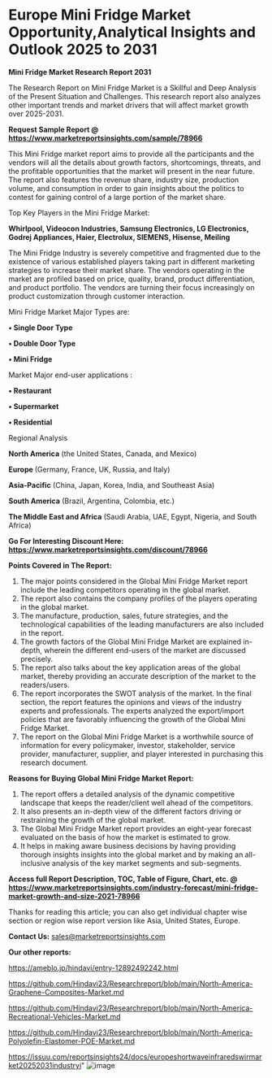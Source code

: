 # Europe Mini Fridge Market Opportunity,Analytical Insights and Outlook 2025 to 2031

<strong>Mini Fridge Market Research Report 2031</strong>

The Research Report on Mini Fridge Market is a Skillful and Deep Analysis of the Present Situation and Challenges. This research report also analyzes other important trends and market drivers that will affect market growth over 2025-2031.

<strong>Request Sample Report @ <a href=https://www.marketreportsinsights.com/sample/78966>https://www.marketreportsinsights.com/sample/78966</a></strong>

This Mini Fridge market report aims to provide all the participants and the vendors will all the details about growth factors, shortcomings, threats, and the profitable opportunities that the market will present in the near future. The report also features the revenue share, industry size, production volume, and consumption in order to gain insights about the politics to contest for gaining control of a large portion of the market share.

Top Key Players in the Mini Fridge Market:

<strong>Whirlpool, Videocon Industries, Samsung Electronics, LG Electronics, Godrej Appliances, Haier, Electrolux, SIEMENS, Hisense, Meiling</strong>

The Mini Fridge Industry is severely competitive and fragmented due to the existence of various established players taking part in different marketing strategies to increase their market share. The vendors operating in the market are profiled based on price, quality, brand, product differentiation, and product portfolio. The vendors are turning their focus increasingly on product customization through customer interaction.

Mini Fridge Market Major Types are:

<strong>• Single Door Type

• Double Door Type

• Mini Fridge</strong>

Market Major end-user applications :

<strong>• Restaurant

• Supermarket

• Residential</strong>

Regional Analysis

</u><strong><b>North America</b></strong> (the United States, Canada, and Mexico)

<strong><b>Europe </b></strong>(Germany, France, UK, Russia, and Italy)

<strong><b>Asia-Pacific</b></strong> (China, Japan, Korea, India, and Southeast Asia)

<strong><b>South America</b></strong> (Brazil, Argentina, Colombia, etc.)

<strong><b>The Middle East and Africa</b></strong> (Saudi Arabia, UAE, Egypt, Nigeria, and South Africa)

<strong>Go For Interesting Discount Here: <a href=https://www.marketreportsinsights.com/discount/78966>https://www.marketreportsinsights.com/discount/78966</a></strong>

<strong>Points Covered in The Report:</strong>
<ol>
  <li>The major points considered in the Global Mini Fridge Market report include the leading competitors operating in the global market.</li>
  <li>The report also contains the company profiles of the players operating in the global market.</li>
  <li>The manufacture, production, sales, future strategies, and the technological capabilities of the leading manufacturers are also included in the report.</li>
  <li>The growth factors of the Global Mini Fridge Market are explained in-depth, wherein the different end-users of the market are discussed precisely.</li>
  <li>The report also talks about the key application areas of the global market, thereby providing an accurate description of the market to the readers/users.</li>
  <li>The report incorporates the SWOT analysis of the market. In the final section, the report features the opinions and views of the industry experts and professionals. The experts analyzed the export/import policies that are favorably influencing the growth of the Global Mini Fridge Market.</li>
  <li>The report on the Global Mini Fridge Market is a worthwhile source of information for every policymaker, investor, stakeholder, service provider, manufacturer, supplier, and player interested in purchasing this research document.</li>
</ol>
<strong>Reasons for Buying Global Mini Fridge Market Report:</strong>

<ol>
  <li>The report offers a detailed analysis of the dynamic competitive landscape that keeps the reader/client well ahead of the competitors.</li>
  <li>It also presents an in-depth view of the different factors driving or restraining the growth of the global market.</li>
  <li>The Global Mini Fridge Market report provides an eight-year forecast evaluated on the basis of how the market is estimated to grow.</li>
  <li>It helps in making aware business decisions by having providing thorough insights insights into the global market and by making an all-inclusive analysis of the key market segments and sub-segments.</li>
</ol>
<strong>Access full Report Description, TOC, Table of Figure, Chart, etc. @ <a href=https://www.marketreportsinsights.com/industry-forecast/mini-fridge-market-growth-and-size-2021-78966>https://www.marketreportsinsights.com/industry-forecast/mini-fridge-market-growth-and-size-2021-78966</a></strong>


Thanks for reading this article; you can also get individual chapter wise section or region wise report version like Asia, United States, Europe.

<strong>Contact Us:</strong>
sales@marketreportsinsights.com

<strong>Our other reports:</strong>

<a href=https://ameblo.jp/hindavi/entry-12892492242.html>https://ameblo.jp/hindavi/entry-12892492242.html</a>

<a href=https://github.com/Hindavi23/Researchreport/blob/main/North-America-Graphene-Composites-Market.md>https://github.com/Hindavi23/Researchreport/blob/main/North-America-Graphene-Composites-Market.md</a>

<a href=https://github.com/Hindavi23/Researchreport/blob/main/North-America-Recreational-Vehicles-Market.md>https://github.com/Hindavi23/Researchreport/blob/main/North-America-Recreational-Vehicles-Market.md</a>

<a href=https://github.com/Hindavi23/Researchreport/blob/main/North-America-Polyolefin-Elastomer-POE-Market.md>https://github.com/Hindavi23/Researchreport/blob/main/North-America-Polyolefin-Elastomer-POE-Market.md</a>

<a href=https://issuu.com/reportsinsights24/docs/europeshortwaveinfraredswirmarket20252031industryi>https://issuu.com/reportsinsights24/docs/europeshortwaveinfraredswirmarket20252031industryi</a>"
![image](https://github.com/user-attachments/assets/548cbb07-a1a1-41a8-b40b-3cf454bb61e6)
